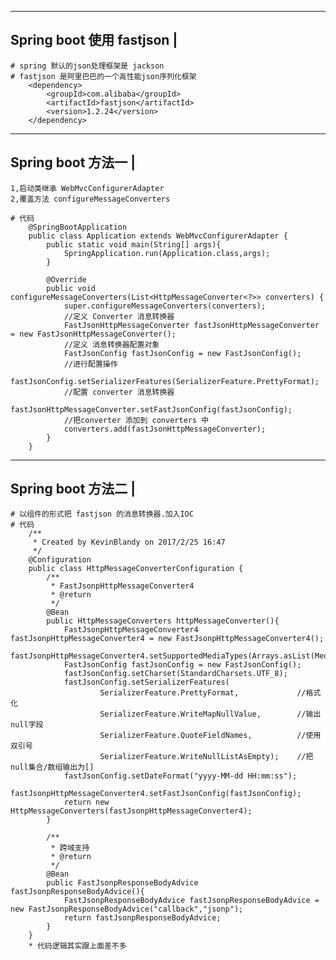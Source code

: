 -----------------------------
Spring boot 使用 fastjson	 |
-----------------------------
	# spring 默认的json处理框架是 jackson
	# fastjson 是阿里巴巴的一个高性能json序列化框架
		<dependency>
			<groupId>com.alibaba</groupId>
			<artifactId>fastjson</artifactId>
			<version>1.2.24</version>
		</dependency>
	
-----------------------------
Spring boot 方法一			 |
-----------------------------
	1,启动类继承 WebMvcConfigurerAdapter
	2,覆盖方法 configureMessageConverters

	# 代码
		@SpringBootApplication
		public class Application extends WebMvcConfigurerAdapter {
			public static void main(String[] args){
				SpringApplication.run(Application.class,args);
			}
			
			@Override
			public void configureMessageConverters(List<HttpMessageConverter<?>> converters) {
				super.configureMessageConverters(converters);
				//定义 Converter 消息转换器
				FastJsonHttpMessageConverter fastJsonHttpMessageConverter = new FastJsonHttpMessageConverter();
				//定义 消息转换器配置对象
				FastJsonConfig fastJsonConfig = new FastJsonConfig();
				//进行配置操作
				fastJsonConfig.setSerializerFeatures(SerializerFeature.PrettyFormat);
				//配置 converter 消息转换器
				fastJsonHttpMessageConverter.setFastJsonConfig(fastJsonConfig);
				//把converter 添加到 converters 中
				converters.add(fastJsonHttpMessageConverter);
			}
		}


-----------------------------
Spring boot 方法二			 |
-----------------------------
	# 以组件的形式把 fastjson 的消息转换器.加入IOC
	# 代码
		/**
		 * Created by KevinBlandy on 2017/2/25 16:47
		 */
		@Configuration
		public class HttpMessageConverterConfiguration {
			/**
			 * FastJsonpHttpMessageConverter4
			 * @return
			 */
			@Bean
			public HttpMessageConverters httpMessageConverter(){
				FastJsonpHttpMessageConverter4 fastJsonpHttpMessageConverter4 = new FastJsonpHttpMessageConverter4();
				fastJsonpHttpMessageConverter4.setSupportedMediaTypes(Arrays.asList(MediaType.APPLICATION_JSON_UTF8));
				FastJsonConfig fastJsonConfig = new FastJsonConfig();
				fastJsonConfig.setCharset(StandardCharsets.UTF_8);
				fastJsonConfig.setSerializerFeatures(
						SerializerFeature.PrettyFormat,				//格式化
						SerializerFeature.WriteMapNullValue,		//输出null字段
						SerializerFeature.QuoteFieldNames,			//使用双引号
						SerializerFeature.WriteNullListAsEmpty);	//把null集合/数组输出为[]
				fastJsonConfig.setDateFormat("yyyy-MM-dd HH:mm:ss");
				fastJsonpHttpMessageConverter4.setFastJsonConfig(fastJsonConfig);
				return new HttpMessageConverters(fastJsonpHttpMessageConverter4);
			}
			
			/**
			 * 跨域支持
			 * @return
			 */
			@Bean
			public FastJsonpResponseBodyAdvice fastJsonpResponseBodyAdvice(){
				FastJsonpResponseBodyAdvice fastJsonpResponseBodyAdvice = new FastJsonpResponseBodyAdvice("callback","jsonp");
				return fastJsonpResponseBodyAdvice;
			}
		}
		* 代码逻辑其实跟上面差不多


		
	
